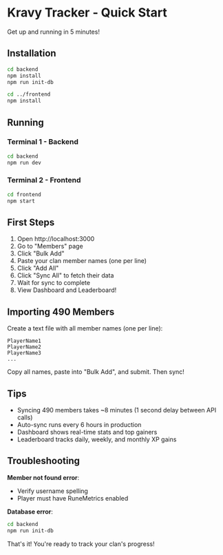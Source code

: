 # Kravy Tracker - Quick Start

Get up and running in 5 minutes!

## Installation

```bash
cd backend
npm install
npm run init-db

cd ../frontend
npm install
```

## Running

### Terminal 1 - Backend
```bash
cd backend
npm run dev
```

### Terminal 2 - Frontend
```bash
cd frontend
npm start
```

## First Steps

1. Open http://localhost:3000
2. Go to "Members" page
3. Click "Bulk Add"
4. Paste your clan member names (one per line)
5. Click "Add All"
6. Click "Sync All" to fetch their data
7. Wait for sync to complete
8. View Dashboard and Leaderboard!

## Importing 490 Members

Create a text file with all member names (one per line):
```
PlayerName1
PlayerName2
PlayerName3
...
```

Copy all names, paste into "Bulk Add", and submit. Then sync!

## Tips

- Syncing 490 members takes ~8 minutes (1 second delay between API calls)
- Auto-sync runs every 6 hours in production
- Dashboard shows real-time stats and top gainers
- Leaderboard tracks daily, weekly, and monthly XP gains

## Troubleshooting

**Member not found error**: 
- Verify username spelling
- Player must have RuneMetrics enabled

**Database error**:
```bash
cd backend
npm run init-db
```

That's it! You're ready to track your clan's progress!


